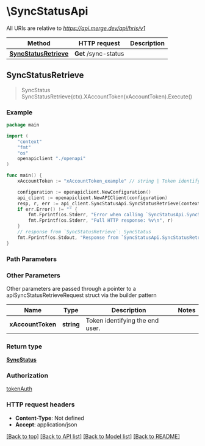 # \SyncStatusApi

All URIs are relative to *https://api.merge.dev/api/hris/v1*

Method | HTTP request | Description
------------- | ------------- | -------------
[**SyncStatusRetrieve**](SyncStatusApi.md#SyncStatusRetrieve) | **Get** /sync-status | 



## SyncStatusRetrieve

> SyncStatus SyncStatusRetrieve(ctx).XAccountToken(xAccountToken).Execute()





### Example

```go
package main

import (
    "context"
    "fmt"
    "os"
    openapiclient "./openapi"
)

func main() {
    xAccountToken := "xAccountToken_example" // string | Token identifying the end user.

    configuration := openapiclient.NewConfiguration()
    api_client := openapiclient.NewAPIClient(configuration)
    resp, r, err := api_client.SyncStatusApi.SyncStatusRetrieve(context.Background()).XAccountToken(xAccountToken).Execute()
    if err.Error() != "" {
        fmt.Fprintf(os.Stderr, "Error when calling `SyncStatusApi.SyncStatusRetrieve``: %v\n", err)
        fmt.Fprintf(os.Stderr, "Full HTTP response: %v\n", r)
    }
    // response from `SyncStatusRetrieve`: SyncStatus
    fmt.Fprintf(os.Stdout, "Response from `SyncStatusApi.SyncStatusRetrieve`: %v\n", resp)
}
```

### Path Parameters



### Other Parameters

Other parameters are passed through a pointer to a apiSyncStatusRetrieveRequest struct via the builder pattern


Name | Type | Description  | Notes
------------- | ------------- | ------------- | -------------
 **xAccountToken** | **string** | Token identifying the end user. | 

### Return type

[**SyncStatus**](SyncStatus.md)

### Authorization

[tokenAuth](../README.md#tokenAuth)

### HTTP request headers

- **Content-Type**: Not defined
- **Accept**: application/json

[[Back to top]](#) [[Back to API list]](../README.md#documentation-for-api-endpoints)
[[Back to Model list]](../README.md#documentation-for-models)
[[Back to README]](../README.md)

